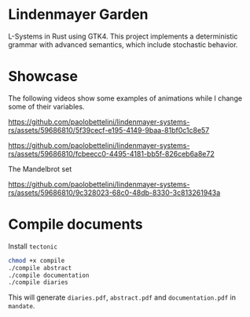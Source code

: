 # Lindenmayer Garden

L-Systems in Rust using GTK4.
This project implements a deterministic grammar with advanced semantics, which include stochastic behavior.

# Showcase

The following videos show some examples of animations while I change some of their variables.

https://github.com/paolobettelini/lindenmayer-systems-rs/assets/59686810/5f39cecf-e195-4149-9baa-81bf0c1c8e57



https://github.com/paolobettelini/lindenmayer-systems-rs/assets/59686810/fcbeecc0-4495-4181-bb5f-826ceb6a8e72

The Mandelbrot set

https://github.com/paolobettelini/lindenmayer-systems-rs/assets/59686810/9c328023-68c0-48db-8330-3c813261943a



# Compile documents
Install `tectonic`
```bash
chmod +x compile
./compile abstract
./compile documentation
./compile diaries
```
This will generate `diaries.pdf`, `abstract.pdf`
and `documentation.pdf` in `mandate`.
